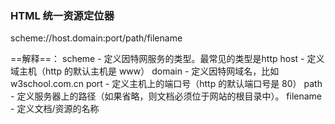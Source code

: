 ### HTML 统一资源定位器

scheme://host.domain:port/path/filename

==解释==：
scheme - 定义因特网服务的类型。最常见的类型是http
host - 定义域主机（http 的默认主机是 www）
domain - 定义因特网域名，比如 w3school.com.cn
port - 定义主机上的端口号（http 的默认端口号是 80）
path - 定义服务器上的路径（如果省略，则文档必须位于网站的根目录中）。
filename - 定义文档/资源的名称
